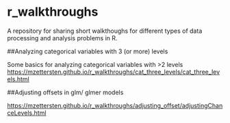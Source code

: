 # r_walkthroughs

A repository for sharing short walkthoughs for different types of data processing and analysis problems in R.

##Analyzing categorical variables with 3 (or more) levels

Some basics for analyzing categorical variables with >2 levels
https://mzettersten.github.io/r_walkthroughs/cat_three_levels/cat_three_levels.html

##Adjusting offsets in glm/ glmer models

https://mzettersten.github.io/r_walkthroughs/adjusting_offset/adjustingChanceLevels.html
